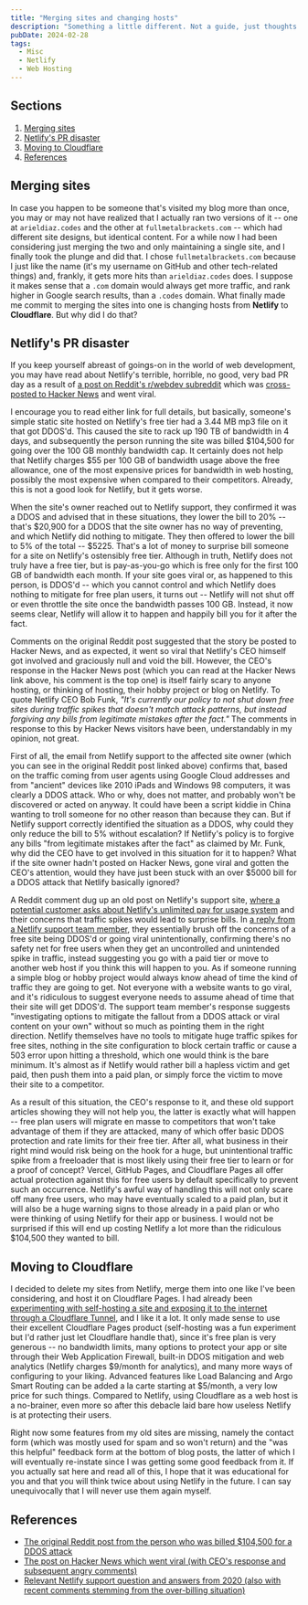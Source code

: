 ```yaml
---
title: "Merging sites and changing hosts"
description: "Something a little different. Not a guide, just thoughts and opinions about a recent controversy over Netlify, and a decision about the site I made as a result."
pubDate: 2024-02-28
tags:
  - Misc
  - Netlify
  - Web Hosting
---
```


## Sections

1. [Merging sites](#merge)
2. [Netlify's PR disaster](#netlify)
3. [Moving to Cloudflare](#cloudflare)
4. [References](#ref)

<div id='merge' />

## Merging sites

In case you happen to be someone that's visited my blog more than once, you may or may not have realized that I actually ran two versions of it -- one at `arieldiaz.codes` and the other at `fullmetalbrackets.com` -- which had different site designs, but identical content. For a while now I had been considering just merging the two and only maintaining a single site, and I finally took the plunge and did that. I chose `fullmetalbrackets.com` because I just like the name (it's my username on GitHub and other tech-related things) and, frankly, it gets more hits than `arieldiaz.codes` does. I suppose it makes sense that a `.com` domain would always get more traffic, and rank higher in Google search results, than a `.codes` domain. What finally made me commit to merging the sites into one is changing hosts from **Netlify** to **Cloudflare**. But why did I do that?

<div id='netlify' />

## Netlify's PR disaster

If you keep yourself abreast of goings-on in the world of web development, you may have read about Netlify's terrible, horrible, no good, very bad PR day as a result of <a href="https://www.reddit.com/r/webdev/comments/1b14bty" target="_blank">a post on Reddit's r/webdev subreddit</a> which was <a href="https://news.ycombinator.com/item?id=39520776" target="_blank">cross-posted to Hacker News</a> and went viral.

I encourage you to read either link for full details, but basically, someone's simple static site hosted on Netlify's free tier had a 3.44 MB mp3 file on it that got DDOS'd. This caused the site to rack up 190 TB of bandwidth in 4 days, and subsequently the person running the site was billed $104,500 for going over the 100 GB monthly bandwidth cap. It certainly does not help that Netlify charges $55 per 100 GB of bandwidth usage above the free allowance, one of the most expensive prices for bandwidth in web hosting, possibly the most expensive when compared to their competitors. Already, this is not a good look for Netlify, but it gets worse.

When the site's owner reached out to Netlify support, they confirmed it was a DDOS and advised that in these situations, they lower the bill to 20% -- that's $20,900 for a DDOS that the site owner has no way of preventing, and which Netlify did nothing to mitigate. They then offered to lower the bill to 5% of the total -- $5225. That's a lot of money to surprise bill someone for a site on Netlify's ostensibly free tier. Although in truth, Netlify does not truly have a free tier, but is pay-as-you-go which is free only for the first 100 GB of bandwidth each month. If your site goes viral or, as happened to this person, is DDOS'd -- which you cannot control and which Netlify does nothing to mitigate for free plan users, it turns out -- Netlify will not shut off or even throttle the site once the bandwidth passes 100 GB. Instead, it now seems clear, Netlify will allow it to happen and happily bill you for it after the fact.

Comments on the original Reddit post suggested that the story be posted to Hacker News, and as expected, it went so viral that Netlify's CEO himself got involved and graciously null and void the bill. However, the CEO's response in the Hacker News post (which you can read at the Hacker News link above, his comment is the top one) is itself fairly scary to anyone hosting, or thinking of hosting, their hobby project or blog on Netlify. To quote Netlify CEO Bob Funk, _"It's currently our policy to not shut down free sites during traffic spikes that doesn't match attack patterns, but instead forgiving any bills from legitimate mistakes after the fact."_ The comments in response to this by Hacker News visitors have been, understandably in my opinion, not great.

First of all, the email from Netlify support to the affected site owner (which you can see in the original Reddit post linked above) confirms that, based on the traffic coming from user agents using Google Cloud addresses and from "ancient" devices like 2010 iPads and Windows 98 computers, it was clearly a DDOS attack. Who or why, does not matter, and probably won't be discovered or acted on anyway. It could have been a script kiddie in China wanting to troll someone for no other reason than because they can. But if Netlify support correctly identified the situation as a DDOS, why could they only reduce the bill to 5% without escalation? If Netlify's policy is to forgive any bills "from legitimate mistakes after the fact" as claimed by Mr. Funk, why did the CEO have to get involved in this situation for it to happen? What if the site owner hadn't posted on Hacker News, gone viral and gotten the CEO's attention, would they have just been stuck with an over $5000 bill for a DDOS attack that Netlify basically ignored?

A Reddit comment dug up an old post on Netlify's support site, <a href="https://answers.netlify.com/t/limit-bandwidth-to-avoid-high-billing-caused-by-ddos/13086" target="_blank">where a potential customer asks about Netlify's unlimited pay for usage system</a> and their concerns that traffic spikes would lead to surprise bills. In <a href="https://answers.netlify.com/t/limit-bandwidth-to-avoid-high-billing-caused-by-ddos/13086/5" target="_blank">a reply from a Netlify support team member</a>, they essentially brush off the concerns of a free site being DDOS'd or going viral unintentionally, confirming there's no safety net for free users when they get an uncontrolled and unintended spike in traffic, instead suggesting you go with a paid tier or move to another web host if you think this will happen to you. As if someone running a simple blog or hobby project would always know ahead of time the kind of traffic they are going to get. Not everyone with a website wants to go viral, and it's ridiculous to suggest everyone needs to assume ahead of time that their site will get DDOS'd. The support team member's response suggests "investigating options to mitigate the fallout from a DDOS attack or viral content on your own" without so much as pointing them in the right direction. Netlify themselves have no tools to mitigate huge traffic spikes for free sites, nothing in the site configuration to block certain traffic or cause a 503 error upon hitting a threshold, which one would think is the bare minimum. It's almost as if Netlify would rather bill a hapless victim and get paid, then push them into a paid plan, or simply force the victim to move their site to a competitor.

As a result of this situation, the CEO's response to it, and these old support articles showing they will not help you, the latter is exactly what will happen -- free plan users will migrate en masse to competitors that won't take advantage of them if they are attacked, many of which offer basic DDOS protection and rate limits for their free tier. After all, what business in their right mind would risk being on the hook for a huge, but unintentional traffic spike from a freeloader that is most likely using their free tier to learn or for a proof of concept? Vercel, GitHub Pages, and Cloudflare Pages all offer actual protection against this for free users by default specifically to prevent such an occurrence. Netlify's awful way of handling this will not only scare off many free users, who may have eventually scaled to a paid plan, but it will also be a huge warning signs to those already in a paid plan or who were thinking of using Netlify for their app or business. I would not be surprised if this will end up costing Netlify a lot more than the ridiculous $104,500 they wanted to bill.

<div id='cloudflare' />

## Moving to Cloudflare

I decided to delete my sites from Netlify, merge them into one like I've been considering, and host it on Cloudflare Pages. I had already been <a href="/blog/self-host-website-cloudflare-tunnel" target="_blank">experimenting with self-hosting a site and exposing it to the internet through a Cloudflare Tunnel</a>, and I like it a lot. It only made sense to use their excellent Cloudflare Pages product (self-hosting was a fun experiment but I'd rather just let Cloudflare handle that), since it's free plan is very generous -- no bandwidth limits, many options to protect your app or site through their Web Application Firewall, built-in DDOS mitigation and web analytics (Netlify charges $9/month for analytics), and many more ways of configuring to your liking. Advanced features like Load Balancing and Argo Smart Routing can be added a la carte starting at $5/month, a very low price for such things. Compared to Netlify, using Cloudflare as a web host is a no-brainer, even more so after this debacle laid bare how useless Netlify is at protecting their users.

Right now some features from my old sites are missing, namely the contact form (which was mostly used for spam and so won't return) and the "was this helpful" feedback form at the bottom of blog posts, the latter of which I will eventually re-instate since I was getting some good feedback from it. If you actually sat here and read all of this, I hope that it was educational for you and that you will think twice about using Netlify in the future. I can say unequivocally that I will never use them again myself.

## References

- <a href="https://www.reddit.com/r/webdev/comments/1b14bty" target="_blank">The original Reddit post from the person who was billed $104,500 for a DDOS attack</a>
- <a href="https://news.ycombinator.com/item?id=39520776" target="_blank">The post on Hacker News which went viral (with CEO's response and subsequent angry comments)</a>
- <a href="https://answers.netlify.com/t/limit-bandwidth-to-avoid-high-billing-caused-by-ddos/13086" target="_blank">Relevant Netlify support question and answers from 2020 (also with recent comments stemming from the over-billing situation)</a>
